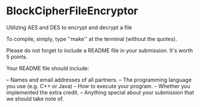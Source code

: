 # BlockCipherFileEncryptor
Utilizing AES and DES to encrypt and decrypt a file

To compile, simply, type ''make'' at the terminal (without the quotes).

Please do not forget to include a README file in your submission.
It's worth 5 points.

Your README file should include:

– Names and email addresses of all partners.
– The programming language you use (e.g. C++ or Java)
– How to execute your program.
– Whether you implemented the extra credit.
– Anything special about your submission that we should take note of.
